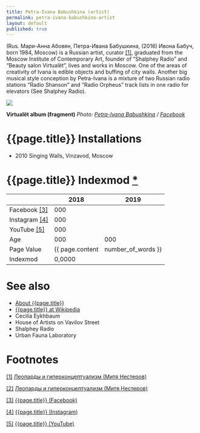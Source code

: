 ```yaml
---
title: Petra-Ivana Babushkina (artist)
permalink: petra-ivana-babushkina-artist
layout: default
published: true
---
```

(Rus. Мари-Анна Абовян, Петра-Ивана Бабушкина, (2016) Ивона Бабуч, born 1984, Moscow) is a Russian artist, curator <span id="a1">[\[1\]](#f1)</span>, graduated from the Moscow Institute of Contemporary Art, founder of “Shalphey Radio” and “Beauty salon Virtualёt”, lives and works in Moscow. One of the areas of creativity of Ivana is edible objects and buffing of city walls. Another big musical style conception by Petra-Ivana is a mixture of two Russian radio stations “Radio Shanson” and “Radio Orpheus” track lists in one radio for elevators (See Shalphey Radio).

![](/encyclopedia/images/petra-ivana.png)

**Virtualёt album (fragment)**
*Photo: [Petra-Ivana Babushkina](index) / [Facebook](index)*

# {{page.title}} Installations

+ 2010 Singing Walls, Vinzavod, Moscow

# {{page.title}} Indexmod [*](indexmod)

||2018|2019|
|-|-|-|
|Facebook <span id="a3">[\[3\]](#f3)</span>|000||
|Instagram <span id="a4">[\[4\]](#f4)</span>|000||
|YouTube <span id="a5">[\[5\]](#f5)</span>|000||
|Age|000|000|
|Page Value|{{ page.content | number_of_words }}||
|Indexmod|0,0000||


# See also

+ [About {{page.title}}](index)
+ [{{page.title}} at Wikipedia](index)
+ Cecilia Eykhbaum
+ House of Artists on Vavilov Street
+ Shalphey Radio
+ Urban Fauna Laboratory

# Footnotes

[[1]](#a1) <span id="f1"></span> [Леопарды и гиперконцептуализм (Митя Нестеров) ](https://syg.ma/@1943/lieopardy-i-ghipierkontsieptualizm)

[[2]](#a2) <span id="f2"></span> [Леопарды и гиперконцептуализм (Митя Нестеров) ](https://syg.ma/@1943/lieopardy-i-ghipierkontsieptualizm)

[[3]](#a3) <span id="f3"></span> [{{page.title}} (Facebook)](index)

[[4]](#a4) <span id="f4"></span> [{{page.title}} (Instagram)](index)

[[5]](#a5) <span id="f5"></span> [{{page.title}} (YouTube)](index)
